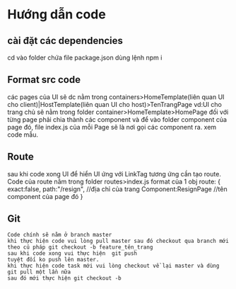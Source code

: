 
# Hướng dẫn code
## cài đặt các dependencies
cd vào folder chứa file package.json
dùng lệnh npm i
## Format src code
các pages của UI sẽ dc nằm trong containers>HomeTemplate(liên quan UI cho client)|HostTemplate(liên quan UI cho host)>TenTrangPage
vd:UI cho trang chủ sẽ nằm trong folder container>HomeTemplate>HomePage
đối với từng page phải chia thành các component và để vào folder component của page đó, file index.js của mỗi Page sẽ là nơi gọi các component ra. xem code mẫu.
## Route
sau khi code xong UI để hiển UI ứng với LinkTag tương ứng cần tạo route. Code của route nằm trong folder routes>index.js
format của 1 obj route:
    {
        exact:false, 
        path:"/resign", //địa chỉ của trang
        Component:ResignPage //tên component của page đó
    }
## Git
    Code chính sẽ nằm ở branch master
    khi thực hiện code vui lòng pull master sau đó checkout qua branch mới theo cú pháp git checkout -b feature_tên_trang 
    sau khi code xong vui thực hiện  git push
    tuyệt đối ko push lên master.
    khi thực hiện code task mới vui lòng checkout về lại master và dùng git pull một lần nữa
    sau đó mới thực hiện git checkout -b
    